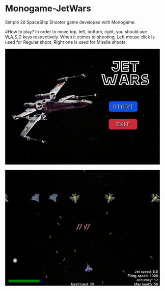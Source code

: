 # Monogame-JetWars
Simple 2d SpaceShip Shooter game developed with Monogame.

#How to play?
In order to move top, left, bottom, right, you should use W,A,S,D keys respectively. When it comes to shooting, Left mouse click is used for Regular shoot, Right one is used for Missile shoots.

![](images/main_menu.png)

![](images/playing.png)
